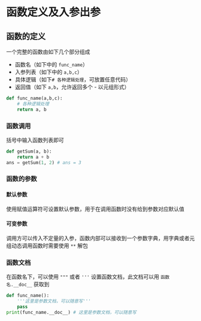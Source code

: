 # 函数定义及入参出参

## 函数的定义

一个完整的函数由如下几个部分组成

- 函数名（如下中的 `func_name`）
- 入参列表（如下中的 `a,b,c`）
- 具体逻辑（如下`# 各种逻辑处理`，可放置任意代码）
- 返回值（如下 `a,b`，允许返回多个 - 以元组形式）

```python
def func_name(a,b,c):
    # 各种逻辑处理
    return a, b
```

### 函数调用

括号中输入函数列表即可

```python
def getSum(a, b):
    return a + b
ans = getSum(1, 2) # ans = 3
```

### 函数的参数

#### 默认参数

使用赋值运算符可设置默认参数，用于在调用函数时没有给到参数对应默认值

#### 可变参数

调用方可以传入不定量的入参，函数内部可以接收到一个参数字典，用字典或者元组动态调用函数时需要使用 `**` 解包

### 函数文档

在函数名下，可以使用 `"""` 或者 `'''` 设置函数文档，此文档可以用 `函数名.__doc__` 获取到

```python
def func_name():
    '''这里是参数文档，可以随意写'''
    pass
print(func_name.__doc__) # 这里是参数文档，可以随意写
```

